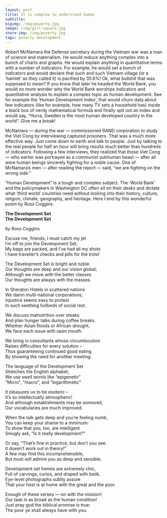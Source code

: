 ```yaml
---
layout: post
title: It is complex to understand human
subtitle: 
bigimg: /img/poverty.jpg
image: /img/girl-square.jpg
share-img: /img/poverty.jpg
tags: poverty development
---
```

Robert McNamara the Defense secretary during the Vietnam war was a man of science and materialism. He would reduce anything complex into a bunch of charts and graphs. He would explain anything in quantitative terms with a number of indicators. For example, he would set a bunch of indicators and would declare that such and such Vietnam village (or a ‘hamlet’ as they called it) is pacified by 35.6%! Ok, what bullshit that was supposed to mean?
If you know that later he headed the World Bank, you would no more wonder why the World Bank worships indicators and quantitative analysis to explain a complex topic as human development. See for example the ‘Human Development Index’, that would churn data about few indicators (like for example, how many TV sets a household has) inside a black box of nerdy mathematical formula and finally spit out an index and would say, “Hurra, Sweden is the most human developed country in the world”. Give me a break!

McNamara — during the war — commissioned RAND corporation to study the Viet Cong by interviewing captured prisoners. That was a much more effective way. Just come down to earth and talk to people. Just by talking to the real people for half an hour will bring results much better than hundreds of indicators. Following a few interviews, they realized that those Viet Cong — who earlier was portrayed as a communist subhuman beast — after all were human beings sincerely fighting for a noble cause. One of McNamara’s men — after reading the report — said, “we are fighting on the wrong side.”

“Human Development” is a tough and complex subject. The ‘World Bank’ and the policymakers in Washington DC often sit on their desks and dictate what ‘third world’ countries need without looking into their history, culture, religion, climate, geography, and heritage.
Here I end by this wonderful poem by Ross Coggins.

**The Development Set**<br>
**The Development Set**

*by Ross Coggins*

Excuse me, friends, I must catch my jet<br>
I’m off to join the Development Set;<br>
My bags are packed, and I’ve had all my shots<br>
I have traveller’s checks and pills for the trots!<br>


The Development Set is bright and noble<br>
Our thoughts are deep and our vision global;<br>
Although we move with the better classes<br>
Our thoughts are always with the masses.<br>


In Sheraton Hotels in scattered nations<br>
We damn multi-national corporations;<br>
injustice seems easy to protest<br>
In such seething hotbeds of social rest.<br>


We discuss malnutrition over steaks<br>
And plan hunger talks during coffee breaks.<br>
Whether Asian floods or African drought,<br>
We face each issue with open mouth.<br>


We bring in consultants whose circumlocution<br>
Raises difficulties for every solution –<br>
Thus guaranteeing continued good eating<br>
By showing the need for another meeting.<br>


The language of the Development Set<br>
Stretches the English alphabet;<br>
We use swell words like “epigenetic”<br>
“Micro”, “macro”, and “logarithmetic”<br>


It pleasures us to be esoteric –<br>
It’s so intellectually atmospheric!<br>
And although establishments may be unmoved,<br>
Our vocabularies are much improved.<br>


When the talk gets deep and you’re feeling numb,<br>
You can keep your shame to a minimum:<br>
To show that you, too, are intelligent<br>
Smugly ask, “Is it really development?”<br>


Or say, “That’s fine in practice, but don’t you see:<br>
It doesn’t work out in theory!”<br>
A few may find this incomprehensible,<br>
But most will admire you as deep and sensible.<br>


Development set homes are extremely chic,<br>
Full of carvings, curios, and draped with batik.<br>
Eye-level photographs subtly assure<br>
That your host is at home with the great and the poor.<br>


Enough of these verses — on with the mission!<br>
Our task is as broad as the human condition!<br>
Just pray god the biblical promise is true:<br>
The poor ye shall always have with you.<br>
